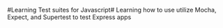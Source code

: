 #Learning Test suites for Javascript#
Learning how to use utilize Mocha, Expect, and Supertest to test Express apps